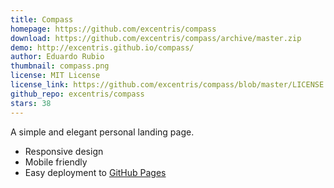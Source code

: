 ```yaml
---
title: Compass
homepage: https://github.com/excentris/compass
download: https://github.com/excentris/compass/archive/master.zip
demo: http://excentris.github.io/compass/
author: Eduardo Rubio
thumbnail: compass.png
license: MIT License
license_link: https://github.com/excentris/compass/blob/master/LICENSE
github_repo: excentris/compass
stars: 38
---
```


A simple and elegant personal landing page.

* Responsive design
* Mobile friendly
* Easy deployment to [GitHub Pages](https://pages.github.com)
